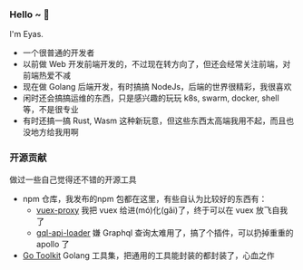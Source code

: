 ### Hello ~ 👋

I'm Eyas.

 - 一个很普通的开发者
 - 以前做 Web 开发前端开发的，不过现在转方向了，但还会经常关注前端，对前端热爱不减
 - 现在做 Golang 后端开发，有时搞搞 NodeJs，后端的世界很精彩，我很喜欢
 - 闲时还会搞搞运维的东西，只是感兴趣的玩玩 k8s, swarm, docker, shell 等，不是很专业
 - 有时还搞一搞 Rust, Wasm 这种新玩意，但这些东西太高端我用不起，而且也没地方给我用啊
 
 
### 开源贡献

做过一些自己觉得还不错的开源工具

 * npm 仓库，我发布的npm 包都在这里，有些自认为比较好的东西有：
   - [vuex-proxy](https://www.npmjs.com/package/vuex-proxy) 我把 vuex 给进(mó)化(gǎi)了，终于可以在 vuex 放飞自我了
   - [gql-api-loader](https://www.npmjs.com/package/gql-api-loader) 嫌 Graphql 查询太难用了，搞了个插件，可以扔掉重重的 apollo 了
 * [Go Toolkit](https://github.com/go-eyas/toolkit) Golang 工具集，把通用的工具能封装的都封装了，心血之作
